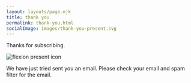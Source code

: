 ```yaml
---
layout: layouts/page.njk
title: thank you
permalink: thank-you.html
socialImage: images/thank-you-present.svg
---
```


Thanks for subscribing.

![flexion present icon](/images/thank-you-present.svg)

We have just tried sent you an email. Please check your email and spam filter for the email.